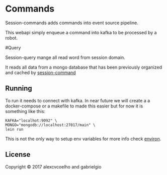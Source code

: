 # Commands

Session-commands adds commands into event source pipeline.

This webapi simply enqueue a command into kafka to be processed by a robot.

#Query

Session-query mange all read word from session domain.

It reads all data from a mongo database that has been previously organized and cached by [session-command](https://github.com/alexcvcoelho-gabrielgio/session-worker)

## Running

To run it needs to connect with kafka. In near future we will create a a docker-compose or a makefile to made this easier but for now it is something like this:
```
KAFKA="localhot:9092" \
MONGO="mongodb://localhost:27017/main" \
lein run
```

This is not the only way to setup env variables for more info check [environ](https://github.com/weavejester/environ#usage).

## License

Copyright © 2017 alexcvcoelho and gabrielgio
